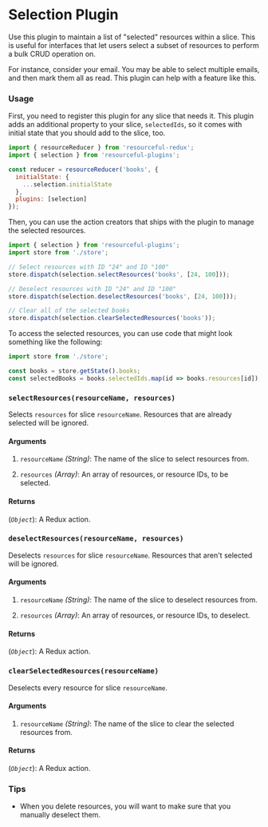 # Selection Plugin

Use this plugin to maintain a list of "selected" resources within a slice.
This is useful for interfaces that let users select a subset of resources to
perform a bulk CRUD operation on.

For instance, consider your email. You may be able to select multiple emails,
and then mark them all as read. This plugin can help with a feature like this.

### Usage

First, you need to register this plugin for any slice that needs it. This plugin
adds an additional property to your slice, `selectedIds`, so it comes with
initial state that you should add to the slice, too.

```js
import { resourceReducer } from 'resourceful-redux';
import { selection } from 'resourceful-plugins';

const reducer = resourceReducer('books', {
  initialState: {
    ...selection.initialState
  },
  plugins: [selection]
});
```

Then, you can use the action creators that ships with the plugin to manage the
selected resources.

```js
import { selection } from 'resourceful-plugins';
import store from './store';

// Select resources with ID "24" and ID "100"
store.dispatch(selection.selectResources('books', [24, 100]));

// Deselect resources with ID "24" and ID "100"
store.dispatch(selection.deselectResources('books', [24, 100]));

// Clear all of the selected books
store.dispatch(selection.clearSelectedResources('books'));
```

To access the selected resources, you can use code that might look something
like the following:

```js
import store from './store';

const books = store.getState().books;
const selectedBooks = books.selectedIds.map(id => books.resources[id]);
```

### `selectResources(resourceName, resources)`

Selects `resources` for slice `resourceName`. Resources that are already
selected will be ignored.

#### Arguments

1. `resourceName` *(String)*: The name of the slice to select resources from.

2. `resources` *(Array)*: An array of resources, or resource IDs, to be
  selected.

#### Returns

(*`Object`*): A Redux action.

### `deselectResources(resourceName, resources)`

Deselects `resources` for slice `resourceName`. Resources that aren't selected
will be ignored.

#### Arguments

1. `resourceName` *(String)*: The name of the slice to deselect resources from.

2. `resources` *(Array)*: An array of resources, or resource IDs, to deselect.

#### Returns

(*`Object`*): A Redux action.

### `clearSelectedResources(resourceName)`

Deselects every resource for slice `resourceName`.

#### Arguments

1. `resourceName` *(String)*: The name of the slice to clear the selected
  resources from.

#### Returns

(*`Object`*): A Redux action.

### Tips

- When you delete resources, you will want to make sure that you manually
  deselect them.
